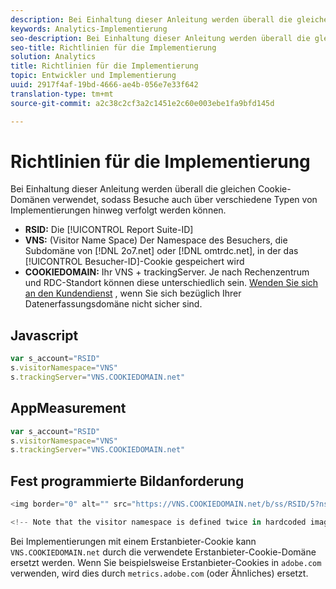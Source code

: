 ```yaml
---
description: Bei Einhaltung dieser Anleitung werden überall die gleichen Cookie-Domänen verwendet, sodass Besuche auch über verschiedene Typen von Implementierungen hinweg verfolgt werden können.
keywords: Analytics-Implementierung
seo-description: Bei Einhaltung dieser Anleitung werden überall die gleichen Cookie-Domänen verwendet, sodass Besuche auch über verschiedene Typen von Implementierungen hinweg verfolgt werden können.
seo-title: Richtlinien für die Implementierung
solution: Analytics
title: Richtlinien für die Implementierung
topic: Entwickler und Implementierung
uuid: 2917f4af-19bd-4666-ae4b-056e7e33f642
translation-type: tm+mt
source-git-commit: a2c38c2cf3a2c1451e2c60e003ebe1fa9bfd145d

---
```



# Richtlinien für die Implementierung

Bei Einhaltung dieser Anleitung werden überall die gleichen Cookie-Domänen verwendet, sodass Besuche auch über verschiedene Typen von Implementierungen hinweg verfolgt werden können.

* **RSID:** Die [!UICONTROL Report Suite-ID]
* **VNS:** (Visitor Name Space) Der Namespace des Besuchers, die Subdomäne von [!DNL 2o7.net] oder [!DNL omtrdc.net], in der das [!UICONTROL Besucher-ID]-Cookie gespeichert wird
* **COOKIEDOMAIN:** Ihr VNS + trackingServer. Je nach Rechenzentrum und RDC-Standort können diese unterschiedlich sein. [Wenden Sie sich an den Kundendienst](https://helpx.adobe.com/contact/enterprise-support.ec.html#analytics) , wenn Sie sich bezüglich Ihrer Datenerfassungsdomäne nicht sicher sind.

## Javascript

```javascript
var s_account="RSID" 
s.visitorNamespace="VNS" 
s.trackingServer="VNS.COOKIEDOMAIN.net" 
```

## AppMeasurement

```javascript
var s_account="RSID" 
s.visitorNamespace="VNS" 
s.trackingServer="VNS.COOKIEDOMAIN.net" 
```

## Fest programmierte Bildanforderung

```javascript
<img border="0" alt="" src="https://VNS.COOKIEDOMAIN.net/b/ss/RSID/5?ns=VNS" width="1" height="1" /> 

<!-- Note that the visitor namespace is defined twice in hardcoded image requests; once in the http subdomain, and another using the ns= query string parameter! -->
```

Bei Implementierungen mit einem Erstanbieter-Cookie kann `VNS.COOKIEDOMAIN.net` durch die verwendete Erstanbieter-Cookie-Domäne ersetzt werden. Wenn Sie beispielsweise Erstanbieter-Cookies in `adobe.com` verwenden, wird dies durch `metrics.adobe.com` (oder Ähnliches) ersetzt.
